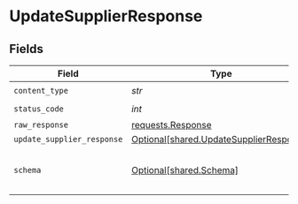 # UpdateSupplierResponse


## Fields

| Field                                                                                    | Type                                                                                     | Required                                                                                 | Description                                                                              |
| ---------------------------------------------------------------------------------------- | ---------------------------------------------------------------------------------------- | ---------------------------------------------------------------------------------------- | ---------------------------------------------------------------------------------------- |
| `content_type`                                                                           | *str*                                                                                    | :heavy_check_mark:                                                                       | N/A                                                                                      |
| `status_code`                                                                            | *int*                                                                                    | :heavy_check_mark:                                                                       | N/A                                                                                      |
| `raw_response`                                                                           | [requests.Response](https://requests.readthedocs.io/en/latest/api/#requests.Response)    | :heavy_minus_sign:                                                                       | N/A                                                                                      |
| `update_supplier_response`                                                               | [Optional[shared.UpdateSupplierResponse]](../../models/shared/updatesupplierresponse.md) | :heavy_minus_sign:                                                                       | Success                                                                                  |
| `schema`                                                                                 | [Optional[shared.Schema]](../../models/shared/schema.md)                                 | :heavy_minus_sign:                                                                       | The request made is not valid.                                                           |